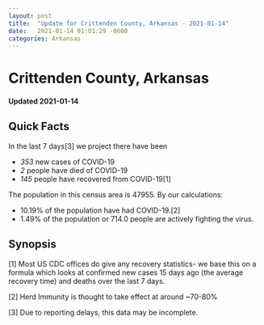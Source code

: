 ```yaml
---
layout: post
title:  "Update for Crittenden County, Arkansas - 2021-01-14"
date:   2021-01-14 01:01:29 -0600
categories: Arkansas
---
```


# Crittenden County, Arkansas
#### Updated 2021-01-14

## Quick Facts

In the last 7 days[3] we project there have been
- *353* new cases of COVID-19
- *2* people have died of COVID-19
- *145* people have recovered from COVID-19[1]

The population in this census area is 47955. By our calculations:
- 10.19% of the population have had COVID-19.[2]
- 1.49% of the population or 714.0 people are actively fighting the virus.

## Synopsis




[1] Most US CDC offices do give any recovery statistics- we base this on a formula which looks at confirmed new cases
15 days ago (the average recovery time) and deaths over the last 7 days.

[2] Herd Immunity is thought to take effect at around ~70-80%

[3] Due to reporting delays, this data may be incomplete.
 
    